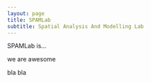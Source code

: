 ```yaml
---
layout: page
title: SPAMLab
subtitle: Spatial Analysis And Modelling Lab
---
```


SPAMLab is...


we are awesome


bla bla 



